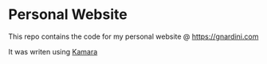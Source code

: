 # Personal Website

This repo contains the code for my personal website @ https://gnardini.com

It was writen using [Kamara](https://kamaraapp.com)
